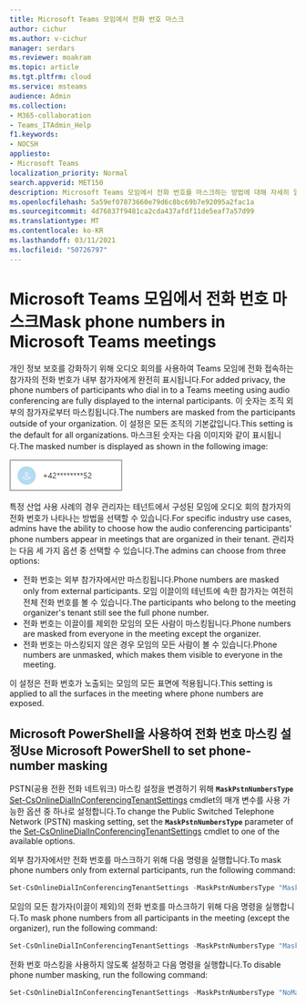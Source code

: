 ```yaml
---
title: Microsoft Teams 모임에서 전화 번호 마스크
author: cichur
ms.author: v-cichur
manager: serdars
ms.reviewer: moakram
ms.topic: article
ms.tgt.pltfrm: cloud
ms.service: msteams
audience: Admin
ms.collection:
- M365-collaboration
- Teams_ITAdmin_Help
f1.keywords:
- NOCSH
appliesto:
- Microsoft Teams
localization_priority: Normal
search.appverid: MET150
description: Microsoft Teams 모임에서 전화 번호를 마스크하는 방법에 대해 자세히 알아보세요.
ms.openlocfilehash: 5a59ef07873660e79d6c8bc69b7e92095a2fac1a
ms.sourcegitcommit: 4d76837f9481ca2cda437afdf11de5eaf7a57d99
ms.translationtype: MT
ms.contentlocale: ko-KR
ms.lasthandoff: 03/11/2021
ms.locfileid: "50726797"
---
```

# <a name="mask-phone-numbers-in-microsoft-teams-meetings"></a><span data-ttu-id="025b9-103">Microsoft Teams 모임에서 전화 번호 마스크</span><span class="sxs-lookup"><span data-stu-id="025b9-103">Mask phone numbers in Microsoft Teams meetings</span></span>

<span data-ttu-id="025b9-104">개인 정보 보호를 강화하기 위해 오디오 회의를 사용하여 Teams 모임에 전화 접속하는 참가자의 전화 번호가 내부 참가자에게 완전히 표시됩니다.</span><span class="sxs-lookup"><span data-stu-id="025b9-104">For added privacy, the phone numbers of participants who dial in to a Teams meeting using audio conferencing are fully displayed to the internal participants.</span></span> <span data-ttu-id="025b9-105">이 숫자는 조직 외부의 참가자로부터 마스킹됩니다.</span><span class="sxs-lookup"><span data-stu-id="025b9-105">The numbers are masked from the participants outside of your organization.</span></span> <span data-ttu-id="025b9-106">이 설정은 모든 조직의 기본값입니다.</span><span class="sxs-lookup"><span data-stu-id="025b9-106">This setting is the default for all organizations.</span></span> <span data-ttu-id="025b9-107">마스크된 숫자는 다음 이미지와 같이 표시됩니다.</span><span class="sxs-lookup"><span data-stu-id="025b9-107">The masked number is displayed as shown in the following image:</span></span>

![마스크된 전화 번호의 예](media/hiddenPhoneNum.png)

<span data-ttu-id="025b9-109">특정 산업 사용 사례의 경우 관리자는 테넌트에서 구성된 모임에 오디오 회의 참가자의 전화 번호가 나타나는 방법을 선택할 수 있습니다.</span><span class="sxs-lookup"><span data-stu-id="025b9-109">For specific industry use cases, admins have the ability to choose how the audio conferencing participants' phone numbers appear in meetings that are organized in their tenant.</span></span> <span data-ttu-id="025b9-110">관리자는 다음 세 가지 옵션 중 선택할 수 있습니다.</span><span class="sxs-lookup"><span data-stu-id="025b9-110">The admins can choose from three options:</span></span>

- <span data-ttu-id="025b9-111">전화 번호는 외부 참가자에서만 마스킹됩니다.</span><span class="sxs-lookup"><span data-stu-id="025b9-111">Phone numbers are masked only from external participants.</span></span> <span data-ttu-id="025b9-112">모임 이끌이의 테넌트에 속한 참가자는 여전히 전체 전화 번호를 볼 수 있습니다.</span><span class="sxs-lookup"><span data-stu-id="025b9-112">The participants who belong to the meeting organizer's tenant still see the full phone number.</span></span>
- <span data-ttu-id="025b9-113">전화 번호는 이끌이를 제외한 모임의 모든 사람이 마스킹됩니다.</span><span class="sxs-lookup"><span data-stu-id="025b9-113">Phone numbers are masked from everyone in the meeting except the organizer.</span></span>
- <span data-ttu-id="025b9-114">전화 번호는 마스킹되지 않은 경우 모임의 모든 사람이 볼 수 있습니다.</span><span class="sxs-lookup"><span data-stu-id="025b9-114">Phone numbers are unmasked, which makes them visible to everyone in the meeting.</span></span>

<span data-ttu-id="025b9-115">이 설정은 전화 번호가 노출되는 모임의 모든 표면에 적용됩니다.</span><span class="sxs-lookup"><span data-stu-id="025b9-115">This setting is applied to all the surfaces in the meeting where phone numbers are exposed.</span></span>

## <a name="use-microsoft-powershell-to-set-phone-number-masking"></a><span data-ttu-id="025b9-116">Microsoft PowerShell을 사용하여 전화 번호 마스킹 설정</span><span class="sxs-lookup"><span data-stu-id="025b9-116">Use Microsoft PowerShell to set phone-number masking</span></span>

<span data-ttu-id="025b9-117">PSTN(공용 전환 전화 네트워크) 마스킹 설정을 변경하기 위해 **`MaskPstnNumbersType`** [Set-CsOnlineDialInConferencingTenantSettings](https://docs.microsoft.com/powershell/module/skype/set-csonlinedialinconferencingtenantsettings?view=skype-ps) cmdlet의 매개 변수를 사용 가능한 옵션 중 하나로 설정합니다.</span><span class="sxs-lookup"><span data-stu-id="025b9-117">To change the Public Switched Telephone Network (PSTN) masking setting, set the **`MaskPstnNumbersType`** parameter of the [Set-CsOnlineDialInConferencingTenantSettings](https://docs.microsoft.com/powershell/module/skype/set-csonlinedialinconferencingtenantsettings?view=skype-ps) cmdlet to one of the available options.</span></span>

<span data-ttu-id="025b9-118">외부 참가자에서만 전화 번호를 마스크하기 위해 다음 명령을 실행합니다.</span><span class="sxs-lookup"><span data-stu-id="025b9-118">To mask phone numbers only from external participants, run the following command:</span></span>

```PowerShell
Set-CsOnlineDialInConferencingTenantSettings -MaskPstnNumbersType "MaskedForExternalUsers"
```

<span data-ttu-id="025b9-119">모임의 모든 참가자(이끌이 제외)의 전화 번호를 마스크하기 위해 다음 명령을 실행합니다.</span><span class="sxs-lookup"><span data-stu-id="025b9-119">To mask phone numbers from all participants in the meeting (except the organizer), run the following command:</span></span>

```PowerShell
Set-CsOnlineDialInConferencingTenantSettings -MaskPstnNumbersType "MaskedForAllUsers"
```

<span data-ttu-id="025b9-120">전화 번호 마스킹을 사용하지 않도록 설정하고 다음 명령을 실행합니다.</span><span class="sxs-lookup"><span data-stu-id="025b9-120">To disable phone number masking, run the following command:</span></span>

```PowerShell
Set-CsOnlineDialInConferencingTenantSettings -MaskPstnNumbersType "NoMasking"
```
